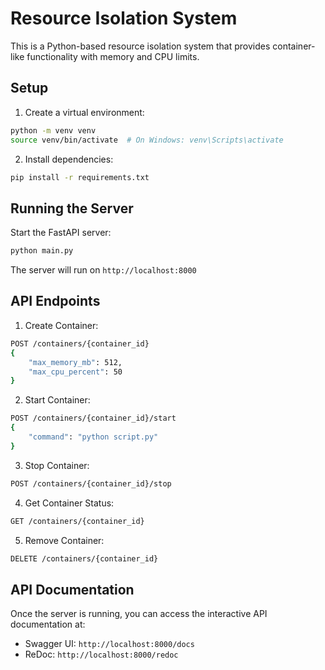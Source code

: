 # Resource Isolation System

This is a Python-based resource isolation system that provides container-like functionality with memory and CPU limits.

## Setup

1. Create a virtual environment:
```bash
python -m venv venv
source venv/bin/activate  # On Windows: venv\Scripts\activate
```

2. Install dependencies:
```bash
pip install -r requirements.txt
```

## Running the Server

Start the FastAPI server:
```bash
python main.py
```

The server will run on `http://localhost:8000`

## API Endpoints

1. Create Container:
```bash
POST /containers/{container_id}
{
    "max_memory_mb": 512,
    "max_cpu_percent": 50
}
```

2. Start Container:
```bash
POST /containers/{container_id}/start
{
    "command": "python script.py"
}
```

3. Stop Container:
```bash
POST /containers/{container_id}/stop
```

4. Get Container Status:
```bash
GET /containers/{container_id}
```

5. Remove Container:
```bash
DELETE /containers/{container_id}
```

## API Documentation

Once the server is running, you can access the interactive API documentation at:
- Swagger UI: `http://localhost:8000/docs`
- ReDoc: `http://localhost:8000/redoc` 
